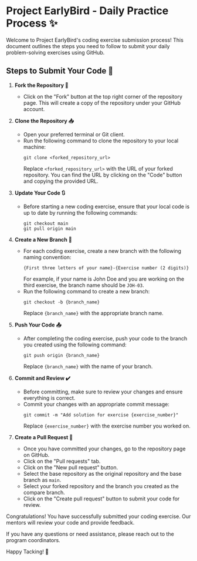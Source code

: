 # Project EarlyBird - Daily Practice Process ✨

Welcome to Project EarlyBird's coding exercise submission process! This document outlines the steps you need to follow to submit your daily problem-solving exercises using GitHub.

## Steps to Submit Your Code 🚀

1. **Fork the Repository 🍴**
   - Click on the "Fork" button at the top right corner of the repository page. This will create a copy of the repository under your GitHub account.

2. **Clone the Repository 📥**
   - Open your preferred terminal or Git client.
   - Run the following command to clone the repository to your local machine:
     ```
     git clone <forked_repository_url>
     ```
     Replace `<forked_repository_url>` with the URL of your forked repository. You can find the URL by clicking on the "Code" button and copying the provided URL.

3. **Update Your Code 🔃**
   - Before starting a new coding exercise, ensure that your local code is up to date by running the following commands:
     ```
     git checkout main
     git pull origin main
     ```

4. **Create a New Branch 🌿**
   - For each coding exercise, create a new branch with the following naming convention:
     ```
     {First three letters of your name}-{Exercise number (2 digits)}
     ```
     For example, if your name is John Doe and you are working on the third exercise, the branch name should be `JOH-03`.
   - Run the following command to create a new branch:
     ```
     git checkout -b {branch_name}
     ```
     Replace `{branch_name}` with the appropriate branch name.

5. **Push Your Code 📤**
   - After completing the coding exercise, push your code to the branch you created using the following command:
     ```
     git push origin {branch_name}
     ```
     Replace `{branch_name}` with the name of your branch.

6. **Commit and Review ✔️**
   - Before committing, make sure to review your changes and ensure everything is correct.
   - Commit your changes with an appropriate commit message:
     ```
     git commit -m "Add solution for exercise {exercise_number}"
     ```
     Replace `{exercise_number}` with the exercise number you worked on.

7. **Create a Pull Request 🚀**
   - Once you have committed your changes, go to the repository page on GitHub.
   - Click on the "Pull requests" tab.
   - Click on the "New pull request" button.
   - Select the base repository as the original repository and the base branch as `main`.
   - Select your forked repository and the branch you created as the compare branch.
   - Click on the "Create pull request" button to submit your code for review.

Congratulations! You have successfully submitted your coding exercise. Our mentors will review your code and provide feedback.

If you have any questions or need assistance, please reach out to the program coordinators.

Happy Tacking! 🎉
